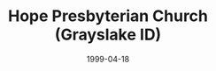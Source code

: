 ---
date: &id001 1999-04-18
end_date: null
location:
  address: 18215 W. Belvidere Road
  city: Grayslake
  state: ID
minister:
- end: 1999-01-01
  name: Dennis Disselkoen
  start: 1998-01-01
  type: Organizing Pastor
- end: 2012-01-01
  name: Dennis Disselkoen
  start: 1999-01-01
  type: pastor
- end: null
  name: Camden M. Busey
  start: 2013-01-01
  type: pastor
- end: null
  name: Brandon T. Wilkins
  start: 2011-01-01
  type: Associate Pastor
ministers:
- Dennis Disselkoen
- Dennis Disselkoen
- Camden M. Busey
- Brandon T. Wilkins
name: Hope Presbyterian Church
names:
- end: null
  name: Hope Presbyterian Church
  start: 1999-04-18
origination_date: *id001
raw_data: "ID Grayslake\nHope Presbyterian Church, Orthodox Presbyterian Church  (April\
  \ 18, 1999\u2013 )\n(from 1998 to 1999, Lindenhurst, Illinois)\n18215 W. Belvidere\
  \ Road\nOrg. Pastor: Dennis Disselkoen, 1998\u201399\nPastors: Dennis Disselkoen,\
  \ 1999\u20132012\nCamden M. Busey, 2013\u2013\nAssoc. Pastor: Brandon T. Wilkins,\
  \ 2011\u2013"
received_from: MISSING
states:
- ID
status:
  active: true
  end_date: null
  reason: null
  received_from: null
  withdrawal_to: null
title: Hope Presbyterian Church (Grayslake ID)

---